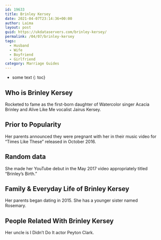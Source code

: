 ```yaml
---
id: 19633
title: Brinley Kersey
date: 2021-04-07T23:14:36+00:00
author: Laima
layout: post
guid: https://ukdataservers.com/brinley-kersey/
permalink: /04/07/brinley-kersey
tags:
  - Husband
  - Wife
  - Boyfriend
  - Girlfriend
category: Marriage Guides
---
```


* some text
{: toc}


## Who is Brinley Kersey
                  
                  
                  
Rocketed to fame as the first-born daughter of Watercolor singer Acacia Brinley and Alive Like Me vocalist Jairus Kersey. 
                  
              
            
              
            
                
                
                
## Prior to Popularity
                  
                  
                  
Her parents announced they were pregnant with her in their music video for &#8220;Times Like These&#8221; released in October 2016. 
                  
              
            
              
            
                
                
                
## Random data
                  
                  
                  
She made her YouTube debut in the May 2017 video appropriately titled &#8220;Brinley&#8217;s Birth.&#8221; 
                  
              
            
              
            
                
                
                
## Family & Everyday Life of Brinley Kersey
                  
                  
                  
Her parents began dating in 2015. She has a younger sister named Rosemary.
                  
              
            
              
            
                
                
                
## People Related With Brinley Kersey
                  
                  
                  
Her uncle is I Didn&#8217;t Do It actor Peyton Clark. 
                  
              
            
              
            
                
              
            
              
              
            
            
              
            
          
          
          